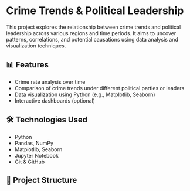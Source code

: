 # Crime Trends & Political Leadership

This project explores the relationship between crime trends and political leadership across various regions and time periods. It aims to uncover patterns, correlations, and potential causations using data analysis and visualization techniques.

## 📊 Features

- Crime rate analysis over time
- Comparison of crime trends under different political parties or leaders
- Data visualization using Python (e.g., Matplotlib, Seaborn)
- Interactive dashboards (optional)

## 🛠️ Technologies Used

- Python
- Pandas, NumPy
- Matplotlib, Seaborn
- Jupyter Notebook
- Git & GitHub

## 📁 Project Structure

